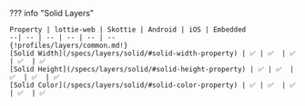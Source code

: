 ??? info "Solid Layers"

    Property | lottie-web | Skottie | Android | iOS | Embedded
    --| -- | -- | -- | -- | --
    {!profiles/layers/common.md!}
    [Solid Width](/specs/layers/solid/#solid-width-property) | ✅ | ✅  | ✅  | ✅  | ✅ 
    [Solid Height](/specs/layers/solid/#solid-height-property) | ✅ | ✅  | ✅  | ✅  | ✅ 
    [Solid Color](/specs/layers/solid/#solid-color-property) | ✅ | ✅  | ✅  | ✅  | ✅ 

